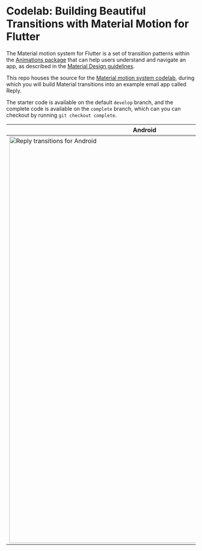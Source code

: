# Codelab: Building Beautiful Transitions with Material Motion for Flutter

The Material motion system for Flutter is a set of transition patterns within
the [Animations package](https://pub.dev/packages/animations) that can help
users understand and navigate an app, as described in the
[Material Design guidelines](https://material.io/design/motion/the-motion-system.html).

This repo houses the source for the
[Material motion system codelab](https://codelabs.developers.google.com/codelabs/material-motion-flutter),
during which you will build Material transitions into an example email app
called Reply.

The starter code is available on the default `develop` branch, and the complete
code is available on the `complete` branch, which can you can checkout by
running `git checkout complete`.

| Android | iOS |
|----|----|
| <img src="screenshots/reply-transitions-android.gif" alt="Reply transitions for Android" width="720" height="1080"/> | <img src="screenshots/reply-transitions-iOS.gif" alt="Reply transitions for iOS" width="720" height="1080"/> |